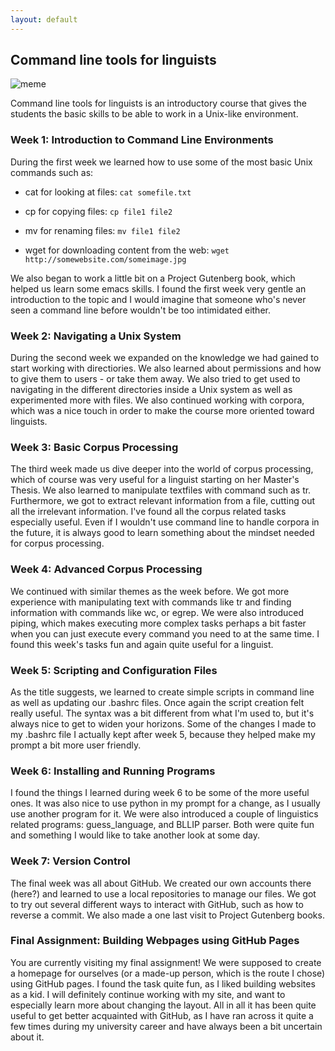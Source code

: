 ```yaml
---
layout: default
---
```


## Command line tools for linguists

![meme]

[meme]: https://v3r1a.github.io/assets/img/commandline.png

Command line tools for linguists is an introductory course that gives the students the basic skills to be able to 
work in a Unix-like environment.

### Week 1: Introduction to Command Line Environments

During the first week we learned how to use some of the most basic Unix commands such as:

- cat for looking at files: `cat somefile.txt`

- cp for copying files: `cp file1 file2`

- mv for renaming files: `mv file1 file2`

- wget for downloading content from the web: `wget http://somewebsite.com/someimage.jpg`

We also began to work a little bit on a Project Gutenberg book, which helped us learn some emacs skills. I found the 
first week very gentle an introduction to the topic and I would imagine that someone who's never seen a command line 
before wouldn't be too intimidated either.

### Week 2: Navigating a Unix System

During the second week we expanded on the knowledge we had gained to start working with directiories. We also learned 
about permissions and how to give them to users - or take them away. We also tried to get used to navigating in the 
different directories inside a Unix system as well as experimented more with files. We also continued working with 
corpora, which was a nice touch in order to make the course more oriented toward linguists.

### Week 3: Basic Corpus Processing

The third week made us dive deeper into the world of corpus processing, which of course was very useful for a linguist 
starting on her Master's Thesis. We also learned to manipulate textfiles with command such as tr. Furthermore, we got to 
extract relevant information from a file, cutting out all the irrelevant information. I've found all the corpus 
related tasks especially useful. Even if I wouldn't use command line to handle corpora in the future, it is always 
good to learn something about the mindset needed for corpus processing.

### Week 4: Advanced Corpus Processing

We continued with similar themes as the week before. We got more experience with manipulating text with commands like 
tr and finding information with commands like wc, or egrep. We were also introduced piping, which makes executing more 
complex tasks perhaps a bit faster when you can just execute every command you need to at the same time. 
I found this week's tasks fun and again quite useful for a linguist.

### Week 5: Scripting and Configuration Files

As the title suggests, we learned to create simple scripts in command line as well as updating our .bashrc files. Once 
again the script creation felt really useful. The syntax was a bit different from what I'm used to, but it's always 
nice to get to widen your horizons. Some of the changes I made to my .bashrc file I actually kept after week 5, because 
they helped make my prompt a bit more user friendly.

### Week 6: Installing and Running Programs

I found the things I learned during week 6 to be some of the more useful ones. It was also nice to use python in my 
prompt for a change, as I usually use another program for it. We were also introduced a couple of linguistics related 
programs: guess_language, and BLLIP parser. Both were quite fun and something I would like to take another look at some 
day.

### Week 7: Version Control

The final week was all about GitHub. We created our own accounts there (here?) and learned to use a local repositories 
to manage our files. We got to try out several different ways to interact with GitHub, such as how to reverse a commit. 
We also made a one last visit to Project Gutenberg books.

### Final Assignment: Building Webpages using GitHub Pages

You are currently visiting my final assignment! We were supposed to create a homepage for ourselves (or a made-up 
person, which is the route I chose) using GitHub pages. I found the task quite fun, as I liked building websites as 
a kid. I will definitely continue working with my site, and want to especially learn more about changing the layout. 
All in all it has been quite useful to get better acquainted with GitHub, as I have ran across it quite a few times 
during my university career and have always been a bit uncertain about it.
